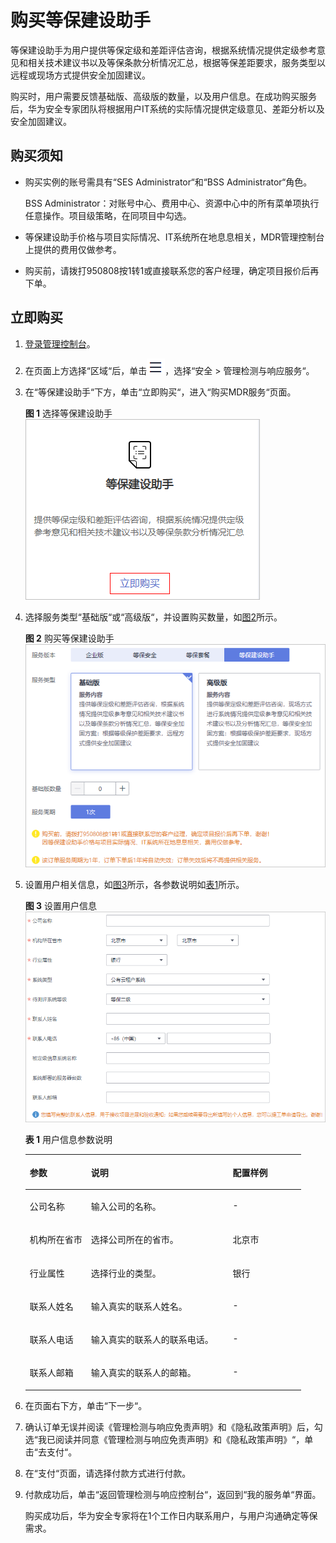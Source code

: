 # 购买等保建设助手<a name="mdr_01_0060"></a>

等保建设助手为用户提供等保定级和差距评估咨询，根据系统情况提供定级参考意见和相关技术建议书以及等保条款分析情况汇总，根据等保差距要求，服务类型以远程或现场方式提供安全加固建议。

购买时，用户需要反馈基础版、高级版的数量，以及用户信息。在成功购买服务后，华为安全专家团队将根据用户IT系统的实际情况提供定级意见、差距分析以及安全加固建议。

## 购买须知<a name="section7420153210560"></a>

-   购买实例的账号需具有“SES Administrator“和“BSS Administrator“角色。

    BSS Administrator：对账号中心、费用中心、资源中心中的所有菜单项执行任意操作。项目级策略，在同项目中勾选。

-   等保建设助手价格与项目实际情况、IT系统所在地息息相关，MDR管理控制台上提供的费用仅做参考。
-   购买前，请拨打950808按1转1或直接联系您的客户经理，确定项目报价后再下单。

## 立即购买<a name="section145220283117"></a>

1.  [登录管理控制台](https://console.huaweicloud.com/?locale=zh-cn)。
2.  在页面上方选择“区域“后，单击![](figures/icon-服务列表小图标.png)，选择“安全  \>  管理检测与响应服务“。
3.  在“等保建设助手“下方，单击“立即购买“，进入“购买MDR服务“页面。

    **图 1**  选择等保建设助手<a name="fig16667757856"></a>  
    ![](figures/选择等保建设助手.png "选择等保建设助手")

4.  选择服务类型“基础版“或“高级版“，并设置购买数量，如[图2](#fig14137103818201)所示。

    **图 2**  购买等保建设助手<a name="fig14137103818201"></a>  
    ![](figures/购买等保建设助手.png "购买等保建设助手")

5.  设置用户相关信息，如[图3](#mdr_01_0013_zh-cn_topic_0115570354_fig1749620362443)所示，各参数说明如[表1](#mdr_01_0013_table1915312284575)所示。

    **图 3**  设置用户信息<a name="mdr_01_0013_zh-cn_topic_0115570354_fig1749620362443"></a>  
    ![](figures/设置用户信息-0.png "设置用户信息-0")

    **表 1**  用户信息参数说明

    <a name="mdr_01_0013_table1915312284575"></a>
    <table><thead align="left"><tr id="mdr_01_0013_row12160142855710"><th class="cellrowborder" valign="top" width="22.21%" id="mcps1.2.4.1.1"><p id="mdr_01_0013_p5160128115714"><a name="mdr_01_0013_p5160128115714"></a><a name="mdr_01_0013_p5160128115714"></a>参数</p>
    </th>
    <th class="cellrowborder" valign="top" width="51.370000000000005%" id="mcps1.2.4.1.2"><p id="mdr_01_0013_p11160928145717"><a name="mdr_01_0013_p11160928145717"></a><a name="mdr_01_0013_p11160928145717"></a>说明</p>
    </th>
    <th class="cellrowborder" valign="top" width="26.419999999999998%" id="mcps1.2.4.1.3"><p id="mdr_01_0013_p11611428135717"><a name="mdr_01_0013_p11611428135717"></a><a name="mdr_01_0013_p11611428135717"></a>配置样例</p>
    </th>
    </tr>
    </thead>
    <tbody><tr id="mdr_01_0013_row87301857151416"><td class="cellrowborder" valign="top" width="22.21%" headers="mcps1.2.4.1.1 "><p id="mdr_01_0013_p473145720149"><a name="mdr_01_0013_p473145720149"></a><a name="mdr_01_0013_p473145720149"></a>公司名称</p>
    </td>
    <td class="cellrowborder" valign="top" width="51.370000000000005%" headers="mcps1.2.4.1.2 "><p id="mdr_01_0013_p18731115718148"><a name="mdr_01_0013_p18731115718148"></a><a name="mdr_01_0013_p18731115718148"></a>输入公司的名称。</p>
    </td>
    <td class="cellrowborder" valign="top" width="26.419999999999998%" headers="mcps1.2.4.1.3 "><p id="mdr_01_0013_p19731185761410"><a name="mdr_01_0013_p19731185761410"></a><a name="mdr_01_0013_p19731185761410"></a>-</p>
    </td>
    </tr>
    <tr id="mdr_01_0013_row153818311151"><td class="cellrowborder" valign="top" width="22.21%" headers="mcps1.2.4.1.1 "><p id="mdr_01_0013_p143813318155"><a name="mdr_01_0013_p143813318155"></a><a name="mdr_01_0013_p143813318155"></a>机构所在省市</p>
    </td>
    <td class="cellrowborder" valign="top" width="51.370000000000005%" headers="mcps1.2.4.1.2 "><p id="mdr_01_0013_p5381143161512"><a name="mdr_01_0013_p5381143161512"></a><a name="mdr_01_0013_p5381143161512"></a>选择公司所在的省市。</p>
    </td>
    <td class="cellrowborder" valign="top" width="26.419999999999998%" headers="mcps1.2.4.1.3 "><p id="mdr_01_0013_p73811731171511"><a name="mdr_01_0013_p73811731171511"></a><a name="mdr_01_0013_p73811731171511"></a>北京市</p>
    </td>
    </tr>
    <tr id="mdr_01_0013_row66311448171517"><td class="cellrowborder" valign="top" width="22.21%" headers="mcps1.2.4.1.1 "><p id="mdr_01_0013_p1463184816156"><a name="mdr_01_0013_p1463184816156"></a><a name="mdr_01_0013_p1463184816156"></a>行业属性</p>
    </td>
    <td class="cellrowborder" valign="top" width="51.370000000000005%" headers="mcps1.2.4.1.2 "><p id="mdr_01_0013_p163112488152"><a name="mdr_01_0013_p163112488152"></a><a name="mdr_01_0013_p163112488152"></a>选择行业的类型。</p>
    </td>
    <td class="cellrowborder" valign="top" width="26.419999999999998%" headers="mcps1.2.4.1.3 "><p id="mdr_01_0013_p19631164819157"><a name="mdr_01_0013_p19631164819157"></a><a name="mdr_01_0013_p19631164819157"></a>银行</p>
    </td>
    </tr>
    <tr id="mdr_01_0013_row18439204191613"><td class="cellrowborder" valign="top" width="22.21%" headers="mcps1.2.4.1.1 "><p id="mdr_01_0013_p243994141616"><a name="mdr_01_0013_p243994141616"></a><a name="mdr_01_0013_p243994141616"></a>联系人姓名</p>
    </td>
    <td class="cellrowborder" valign="top" width="51.370000000000005%" headers="mcps1.2.4.1.2 "><p id="mdr_01_0013_p0439124171616"><a name="mdr_01_0013_p0439124171616"></a><a name="mdr_01_0013_p0439124171616"></a>输入真实的联系人姓名。</p>
    </td>
    <td class="cellrowborder" valign="top" width="26.419999999999998%" headers="mcps1.2.4.1.3 "><p id="mdr_01_0013_p164391146169"><a name="mdr_01_0013_p164391146169"></a><a name="mdr_01_0013_p164391146169"></a>-</p>
    </td>
    </tr>
    <tr id="mdr_01_0013_row155961137122513"><td class="cellrowborder" valign="top" width="22.21%" headers="mcps1.2.4.1.1 "><p id="mdr_01_0013_p15961737182518"><a name="mdr_01_0013_p15961737182518"></a><a name="mdr_01_0013_p15961737182518"></a>联系人电话</p>
    </td>
    <td class="cellrowborder" valign="top" width="51.370000000000005%" headers="mcps1.2.4.1.2 "><p id="mdr_01_0013_p175961837162518"><a name="mdr_01_0013_p175961837162518"></a><a name="mdr_01_0013_p175961837162518"></a>输入真实的联系人的联系电话。</p>
    </td>
    <td class="cellrowborder" valign="top" width="26.419999999999998%" headers="mcps1.2.4.1.3 "><p id="mdr_01_0013_p1559617375257"><a name="mdr_01_0013_p1559617375257"></a><a name="mdr_01_0013_p1559617375257"></a>-</p>
    </td>
    </tr>
    <tr id="mdr_01_0013_row17882145117427"><td class="cellrowborder" valign="top" width="22.21%" headers="mcps1.2.4.1.1 "><p id="mdr_01_0013_p1288315517420"><a name="mdr_01_0013_p1288315517420"></a><a name="mdr_01_0013_p1288315517420"></a>联系人邮箱</p>
    </td>
    <td class="cellrowborder" valign="top" width="51.370000000000005%" headers="mcps1.2.4.1.2 "><p id="mdr_01_0013_p78832516424"><a name="mdr_01_0013_p78832516424"></a><a name="mdr_01_0013_p78832516424"></a>输入真实的联系人的邮箱。</p>
    </td>
    <td class="cellrowborder" valign="top" width="26.419999999999998%" headers="mcps1.2.4.1.3 "><p id="mdr_01_0013_p288395174211"><a name="mdr_01_0013_p288395174211"></a><a name="mdr_01_0013_p288395174211"></a>-</p>
    </td>
    </tr>
    </tbody>
    </table>

6.  在页面右下方，单击“下一步“。
7.  确认订单无误并阅读《管理检测与响应免责声明》和《隐私政策声明》后，勾选“我已阅读并同意《管理检测与响应免责声明》和《隐私政策声明》“，单击“去支付“。
8.  在“支付“页面，请选择付款方式进行付款。
9.  付款成功后，单击“返回管理检测与响应控制台“，返回到“我的服务单“界面。

    购买成功后，华为安全专家将在1个工作日内联系用户，与用户沟通确定等保需求。


